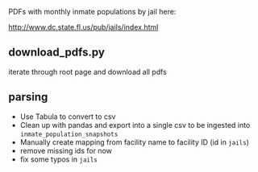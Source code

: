 PDFs with monthly inmate populations by jail here:

http://www.dc.state.fl.us/pub/jails/index.html

## download_pdfs.py

iterate through root page and download all pdfs

## parsing

* Use Tabula to convert to csv
* Clean up with pandas and export into a single csv to be ingested into `inmate_population_snapshots`
* Manually create mapping from facility name to facility ID (id in `jails`)
* remove missing ids for now
* fix some typos in `jails`
